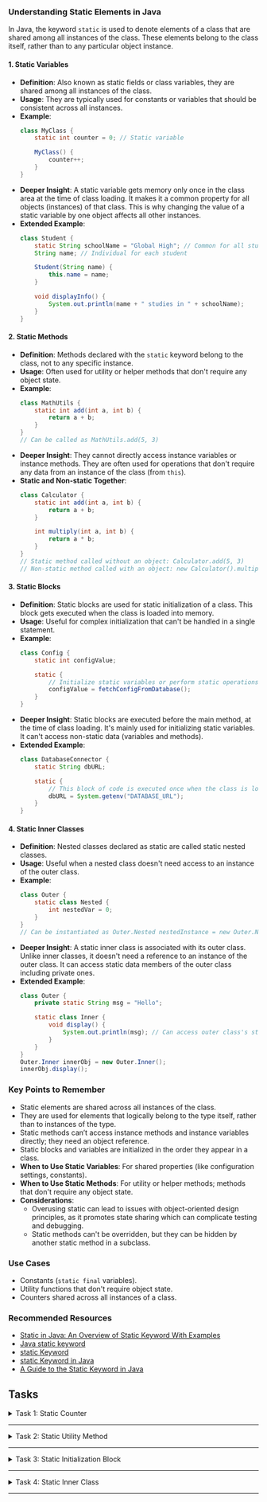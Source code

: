 ### Understanding Static Elements in Java

In Java, the keyword `static` is used to denote elements of a class that are shared among all instances of the class. 
These elements belong to the class itself, rather than to any particular object instance.

#### 1. Static Variables
- **Definition**: Also known as static fields or class variables, they are shared among all instances of the class.
- **Usage**: They are typically used for constants or variables that should be consistent across all instances.
- **Example**:
  ```java
  class MyClass {
      static int counter = 0; // Static variable

      MyClass() {
          counter++;
      }
  }
  ```
- **Deeper Insight**: A static variable gets memory only once in the class area at the time of class loading. It makes it a common property for all objects (instances) of that class. This is why changing the value of a static variable by one object affects all other instances.
- **Extended Example**:
  ```java
  class Student {
      static String schoolName = "Global High"; // Common for all students
      String name; // Individual for each student

      Student(String name) {
          this.name = name;
      }

      void displayInfo() {
          System.out.println(name + " studies in " + schoolName);
      }
  }
  ```

#### 2. Static Methods
- **Definition**: Methods declared with the `static` keyword belong to the class, not to any specific instance.
- **Usage**: Often used for utility or helper methods that don't require any object state.
- **Example**:
  ```java
  class MathUtils {
      static int add(int a, int b) {
          return a + b;
      }
  }
  // Can be called as MathUtils.add(5, 3)
  ```
- **Deeper Insight**: They cannot directly access instance variables or instance methods. They are often used for operations that don't require any data from an instance of the class (from `this`).
- **Static and Non-static Together**:
  ```java
  class Calculator {
      static int add(int a, int b) {
          return a + b;
      }

      int multiply(int a, int b) {
          return a * b;
      }
  }
  // Static method called without an object: Calculator.add(5, 3)
  // Non-static method called with an object: new Calculator().multiply(5, 3)
  ```

#### 3. Static Blocks
- **Definition**: Static blocks are used for static initialization of a class. This block gets executed when the class is loaded into memory.
- **Usage**: Useful for complex initialization that can't be handled in a single statement.
- **Example**:
  ```java
  class Config {
      static int configValue;

      static {
          // Initialize static variables or perform static operations
          configValue = fetchConfigFromDatabase();
      }
  }
  ```
- **Deeper Insight**: Static blocks are executed before the main method, at the time of class loading. It's mainly used for initializing static variables. It can't access non-static data (variables and methods).
- **Extended Example**:
  ```java
  class DatabaseConnector {
      static String dbURL;

      static {
          // This block of code is executed once when the class is loaded.
          dbURL = System.getenv("DATABASE_URL");
      }
  }
  ```

#### 4. Static Inner Classes
- **Definition**: Nested classes declared as static are called static nested classes.
- **Usage**: Useful when a nested class doesn't need access to an instance of the outer class.
- **Example**:
  ```java
  class Outer {
      static class Nested {
          int nestedVar = 0;
      }
  }
  // Can be instantiated as Outer.Nested nestedInstance = new Outer.Nested();
  ```
- **Deeper Insight**: A static inner class is associated with its outer class. Unlike inner classes, it doesn't need a reference to an instance of the outer class. It can access static data members of the outer class including private ones.
- **Extended Example**:
  ```java
  class Outer {
      private static String msg = "Hello";

      static class Inner {
          void display() {
              System.out.println(msg); // Can access outer class's static variable
          }
      }
  }
  Outer.Inner innerObj = new Outer.Inner();
  innerObj.display();
  ```

### Key Points to Remember
- Static elements are shared across all instances of the class.
- They are used for elements that logically belong to the type itself, rather than to instances of the type.
- Static methods can’t access instance methods and instance variables directly; they need an object reference.
- Static blocks and variables are initialized in the order they appear in a class.
- **When to Use Static Variables**: For shared properties (like configuration settings, constants).
- **When to Use Static Methods**: For utility or helper methods; methods that don't require any object state.
- **Considerations**:
    - Overusing static can lead to issues with object-oriented design principles, as it promotes state sharing which can complicate testing and debugging.
    - Static methods can't be overridden, but they can be hidden by another static method in a subclass.

### Use Cases
- Constants (`static final` variables).
- Utility functions that don't require object state.
- Counters shared across all instances of a class.


### Recommended Resources
- [Static in Java: An Overview of Static Keyword With Examples](https://www.simplilearn.com/tutorials/java-tutorial/static-keyword-in-java#:~:text=Static%20keyword%20in%20java%20in,create%20one%20instance%20of%20it.)
- [Java static keyword](https://www.javatpoint.com/static-keyword-in-java)
- [static Keyword](https://www.w3schools.com/java/ref_keyword_static.asp)
- [static Keyword in Java](https://www.geeksforgeeks.org/static-keyword-java)
- [A Guide to the Static Keyword in Java](https://www.baeldung.com/java-static)


## Tasks

<details>
  <summary>Task 1: Static Counter</summary>
<pre style="background-color: #333; color: lime; padding: 10px; border-radius: 5px;">

# Static Counter
## Description:
Create a class 'Counter' with a static variable 'count' and a constructor that increments this count each time a new object is created. Write a main method to demonstrate this.

### _Inputs & Outputs:_
#### _Sample Input 1:_
Create 3 objects of Counter class.

#### _Sample Output 1:_
Count: 3

#### _Sample Input 2:_
Create 5 objects of Counter class.

#### _Sample Output 2:_
Count: 5

</pre>
</details>

---

<details>
  <summary>Task 2: Static Utility Method</summary>
<pre style="background-color: #333; color: lime; padding: 10px; border-radius: 5px;">

# Static Utility Method
## Description:
Implement a static method 'findMax' in a class 'ArrayOperations' that takes an array of integers and returns the maximum value.

### _Inputs & Outputs:_
#### _Sample Input 1:_
[3, 5, 9, 1, 2]

#### _Sample Output 1:_
9

#### _Sample Input 2:_
[10, 21, 4, 18, 6]

#### _Sample Output 2:_
21

</pre>
</details>

---

<details>
  <summary>Task 3: Static Initialization Block</summary>
<pre style="background-color: #333; color: lime; padding: 10px; border-radius: 5px;">

# Static Initialization Block
## Description:
Create a class 'DatabaseConfig' with a static block to initialize a static variable 'dbURL' with a value. Display this value in a main method.

### _Inputs & Outputs:_
#### _Sample Input 1:_
Run the main method.

#### _Sample Output 1:_
Database URL: [The initialized URL]

</pre>
</details>

---

<details>
  <summary>Task 4: Static Inner Class</summary>
<pre style="background-color: #333; color: lime; padding: 10px; border-radius: 5px;">

# Static Inner Class
## Description:
Create a class 'Outer' with a private static variable. Inside it, create a static inner class 'Inner' with a method to display the outer class's variable. Demonstrate this in a main method.

### _Inputs & Outputs:_
#### _Sample Input 1:_
Create an object of the inner class and call its display method.

#### _Sample Output 1:_
Value of the outer class's variable.

</pre>
</details>

---

